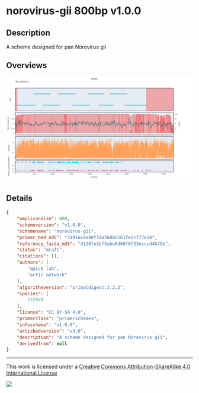 # norovirus-gii 800bp v1.0.0

## Description

A scheme designed for pan Norovirus gii

## Overviews

![NC_044932.1.png](work/NC_044932.1.png)

## Details

```json
{
    "ampliconsize": 800,
    "schemeversion": "v1.0.0",
    "schemename": "norovirus-gii",
    "primer_bed_md5": "3191ec8a80f14a5688d561fe2cf77e34",
    "reference_fasta_md5": "d128fe1bf5abe0d68f0f33ecccd4b79e",
    "status": "draft",
    "citations": [],
    "authors": [
        "quick lab",
        "artic network"
    ],
    "algorithmversion": "primaldigest:1.2.2",
    "species": [
        122929
    ],
    "license": "CC BY-SA 4.0",
    "primerclass": "primerschemes",
    "infoschema": "v1.0.0",
    "articbedversion": "v3.0",
    "description": "A scheme designed for pan Norovirus gii",
    "derivedfrom": null
}
```



------------------------------------------------------------------------

This work is licensed under a [Creative Commons Attribution-ShareAlike 4.0 International License](http://creativecommons.org/licenses/by-sa/4.0/) 

![](https://i.creativecommons.org/l/by-sa/4.0/88x31.png)